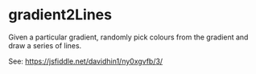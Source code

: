 # gradient2Lines
Given a particular gradient, randomly pick colours from the gradient and draw a series of lines. 

See: https://jsfiddle.net/davidhin1/ny0xgvfb/3/

